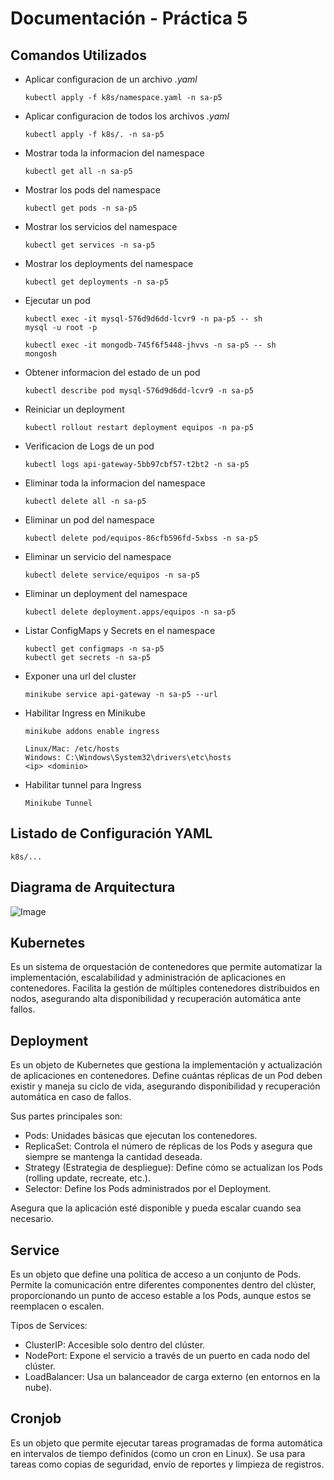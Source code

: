 # Documentación - Práctica 5

## Comandos Utilizados

- Aplicar configuracion de un archivo *.yaml*
    ```
    kubectl apply -f k8s/namespace.yaml -n sa-p5
    ```

- Aplicar configuracion de todos los archivos *.yaml*
    ```
    kubectl apply -f k8s/. -n sa-p5
    ```

- Mostrar toda la informacion del namespace
    ```
    kubectl get all -n sa-p5
    ```

- Mostrar los pods del namespace
    ```
    kubectl get pods -n sa-p5
    ```
- Mostrar los servicios del namespace
    ```
    kubectl get services -n sa-p5
    ```

- Mostrar los deployments del namespace
    ```
    kubectl get deployments -n sa-p5
    ```
    
- Ejecutar un pod
    ```
    kubectl exec -it mysql-576d9d6dd-lcvr9 -n pa-p5 -- sh
    mysql -u root -p

    kubectl exec -it mongodb-745f6f5448-jhvvs -n sa-p5 -- sh
    mongosh
    ```

- Obtener informacion del estado de un pod
    ```
    kubectl describe pod mysql-576d9d6dd-lcvr9 -n sa-p5
    ```

- Reiniciar un deployment
    ```
    kubectl rollout restart deployment equipos -n pa-p5
    ```

- Verificacion de Logs de un pod
    ```
    kubectl logs api-gateway-5bb97cbf57-t2bt2 -n sa-p5
    ```

- Eliminar toda la informacion del namespace
    ```
    kubectl delete all -n sa-p5
    ```

- Eliminar un pod del namespace
    ```
    kubectl delete pod/equipos-86cfb596fd-5xbss -n sa-p5
    ```
- Eliminar un servicio del namespace
    ```
    kubectl delete service/equipos -n sa-p5
    ```

- Eliminar un deployment del namespace
    ```
    kubectl delete deployment.apps/equipos -n sa-p5
    ```

- Listar ConfigMaps y Secrets en el namespace
    ```
    kubectl get configmaps -n sa-p5
    kubectl get secrets -n sa-p5
    ```

- Exponer una url del cluster
    ```
    minikube service api-gateway -n sa-p5 --url 
    ```

- Habilitar Ingress en Minikube
    ```
    minikube addons enable ingress

    Linux/Mac: /etc/hosts
    Windows: C:\Windows\System32\drivers\etc\hosts
    <ip> <dominio>
    ```
- Habilitar tunnel para Ingress
    ```
    Minikube Tunnel
    ```

## Listado de Configuración YAML

    k8s/...

## Diagrama de Arquitectura

![Image](https://github.com/user-attachments/assets/02073717-d4e6-4e88-93b6-d78c4d57625d)

## Kubernetes

Es un sistema de orquestación de contenedores que permite automatizar la implementación, escalabilidad y administración de aplicaciones en contenedores. Facilita la gestión de múltiples contenedores distribuidos en nodos, asegurando alta disponibilidad y recuperación automática ante fallos.

## Deployment

Es un objeto de Kubernetes que gestiona la implementación y actualización de aplicaciones en contenedores. Define cuántas réplicas de un Pod deben existir y maneja su ciclo de vida, asegurando disponibilidad y recuperación automática en caso de fallos.

Sus partes principales son:
- Pods: Unidades básicas que ejecutan los contenedores.
- ReplicaSet: Controla el número de réplicas de los Pods y asegura que siempre se mantenga la cantidad deseada.
- Strategy (Estrategia de despliegue): Define cómo se actualizan los Pods (rolling update, recreate, etc.).
- Selector: Define los Pods administrados por el Deployment.

Asegura que la aplicación esté disponible y pueda escalar cuando sea necesario.

## Service

Es un objeto que define una política de acceso a un conjunto de Pods. Permite la comunicación entre diferentes componentes dentro del clúster, proporcionando un punto de acceso estable a los Pods, aunque estos se reemplacen o escalen.

Tipos de Services:
- ClusterIP: Accesible solo dentro del clúster.
- NodePort: Expone el servicio a través de un puerto en cada nodo del clúster.
- LoadBalancer: Usa un balanceador de carga externo (en entornos en la nube).

## Cronjob
Es un objeto que permite ejecutar tareas programadas de forma automática en intervalos de tiempo definidos (como un cron en Linux). Se usa para tareas como copias de seguridad, envío de reportes y limpieza de registros.



